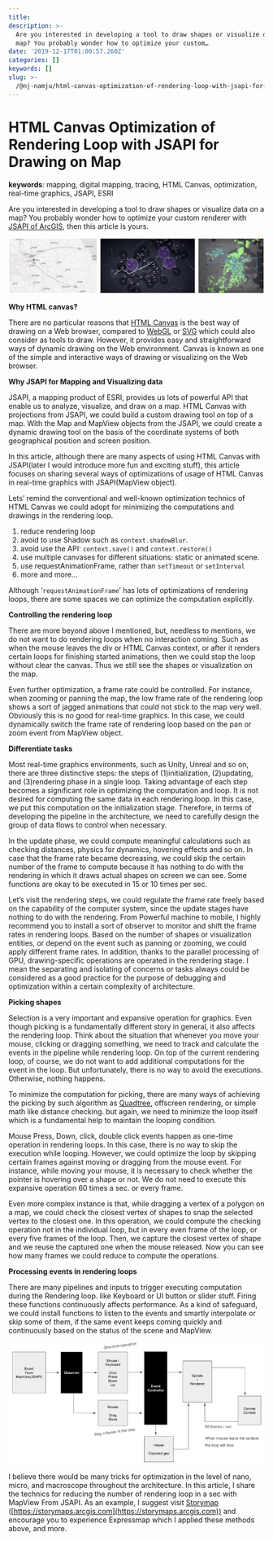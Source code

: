 ```yaml
---
title: 
description: >-
  Are you interested in developing a tool to draw shapes or visualize data on a
  map? You probably wonder how to optimize your custom…
date: '2019-12-17T01:00:57.260Z'
categories: []
keywords: []
slug: >-
  /@nj-namju/html-canvas-optimization-of-rendering-loop-with-jsapi-for-drawing-on-map-71cb0500a213
---
```


# HTML Canvas Optimization of Rendering Loop with JSAPI for Drawing on Map

**keywords**: mapping, digital mapping, tracing, HTML Canvas, optimization, real-time graphics, JSAPI, ESRI

Are you interested in developing a tool to draw shapes or visualize data on a map? You probably wonder how to optimize your custom renderer with [JSAPI of ArcGIS](https://developers.arcgis.com/javascript/), then this article is yours.

![](./img/Lecture-html-canvas-optimization-of-rendering-loop-with-jsapi-for-drawing-on-map-01.jpg)

**Why HTML canvas?**

There are no particular reasons that [HTML Canvas](https://www.w3schools.com/graphics/canvas_intro.asp) is the best way of drawing on a Web browser, compared to [WebGL](https://developer.mozilla.org/en-US/docs/Web/API/WebGL_API) or [SVG](https://developer.mozilla.org/en-US/docs/Web/SVG) which could also consider as tools to draw. However, it provides easy and straightforward ways of dynamic drawing on the Web environment. Canvas is known as one of the simple and interactive ways of drawing or visualizing on the Web browser.

**Why JSAPI for Mapping and Visualizing data**

JSAPI, a mapping product of ESRI, provides us lots of powerful API that enable us to analyze, visualize, and draw on a map. HTML Canvas with projections from JSAPI, we could build a custom drawing tool on top of a map. With the Map and MapView objects from the JSAPI, we could create a dynamic drawing tool on the basis of the coordinate systems of both geographical position and screen position.

In this article, although there are many aspects of using HTML Canvas with JSAPI(later I would introduce more fun and exciting stuff), this article focuses on sharing several ways of optimizations of usage of HTML Canvas in real-time graphics with JSAPI(MapView object).

Lets’ remind the conventional and well-known optimization technics of HTML Canvas we could adopt for minimizing the computations and drawings in the rendering loop.

1.  reduce rendering loop
2.  avoid to use Shadow such as `context.shadowBlur`.
3.  avoid use the API: `context.save()` and `context.restore()`
4.  use multiple canvases for different situations: static or animated scene.
5.  use requestAnimationFrame, rather than `setTimeout` or `setInterval`
6.  more and more…

Although ‘`requestAnimationFrame`’ has lots of optimizations of rendering loops, there are some spaces we can optimize the computation explicitly.

**Controlling the rendering loop**

There are more beyond above I mentioned, but, needless to mentions, we do not want to do rendering loops when no interaction coming. Such as when the mouse leaves the div or HTML Canvas context, or after it renders certain loops for finishing started animations, then we could stop the loop without clear the canvas. Thus we still see the shapes or visualization on the map.

Even further optimization, a frame rate could be controlled. For instance, when zooming or panning the map, the low frame rate of the rendering loop shows a sort of jagged animations that could not stick to the map very well. Obviously this is no good for real-time graphics. In this case, we could dynamically switch the frame rate of rendering loop based on the pan or zoom event from MapView object.

**Differentiate tasks**

Most real-time graphics environments, such as Unity, Unreal and so on, there are three distinctive steps: the steps of (1)initialization, (2)updating, and (3)rendering phase in a single loop. Taking advantage of each step becomes a significant role in optimizing the computation and loop. It is not desired for computing the same data in each rendering loop. In this case, we put this computation on the initialization stage. Therefore, in terms of developing the pipeline in the architecture, we need to carefully design the group of data flows to control when necessary.

In the update phase, we could compute meaningful calculations such as checking distances, physics for dynamics, hovering effects and so on. In case that the frame rate became decreasing, we could skip the certain number of the frame to compute because it has nothing to do with the rendering in which it draws actual shapes on screen we can see. Some functions are okay to be executed in 15 or 10 times per sec.

Let’s visit the rendering steps, we could regulate the frame rate freely based on the capability of the computer system, since the update stages have nothing to do with the rendering. From Powerful machine to mobile, I highly recommend you to install a sort of observer to monitor and shift the frame rates in rendering loops. Based on the number of shapes or visualization entities, or depend on the event such as panning or zooming, we could apply different frame rates. In addition, thanks to the parallel processing of GPU, drawing-specific operations are operated in the rendering stage. I mean the separating and isolating of concerns or tasks always could be considered as a good practice for the purpose of debugging and optimization within a certain complexity of architecture.

**Picking shapes**

Selection is a very important and expansive operation for graphics. Even though picking is a fundamentally different story in general, it also affects the rendering loop. Think about the situation that whenever you move your mouse, clicking or dragging something, we need to track and calculate the events in the pipeline while rendering loop. On top of the current rendering loop, of course, we do not want to add additional computations for the event in the loop. But unfortunately, there is no way to avoid the executions. Otherwise, nothing happens.

To minimize the computation for picking, there are many ways of achieving the picking by such algorithm as [Quadtree](https://en.wikipedia.org/wiki/Quadtree), offscreen rendering, or simple math like distance checking. but again, we need to minimize the loop itself which is a fundamental help to maintain the looping condition.

Mouse Press, Down, click, double click events happen as one-time operation in rendering loops. In this case, there is no way to skip the execution while looping. However, we could optimize the loop by skipping certain frames against moving or dragging from the mouse event. For instance, while moving your mouse, it is necessary to check whether the pointer is hovering over a shape or not. We do not need to execute this expansive operation 60 times a sec. or every frame.

Even more complex instance is that, while dragging a vertex of a polygon on a map, we could check the closest vertex of shapes to snap the selected vertex to the closest one. In this operation, we could compute the checking operation not in the individual loop, but in every even frame of the loop, or every five frames of the loop. Then, we capture the closest vertex of shape and we reuse the captured one when the mouse released. Now you can see how many frames we could reduce to compute the operations.

**Processing events in rendering loops**

There are many pipelines and inputs to trigger executing computation during the Rendering loop. like Keyboard or UI button or slider stuff. Firing these functions continuously affects performance. As a kind of safeguard, we could install functions to listen to the events and smartly interpolate or skip some of them, if the same event keeps coming quickly and continuously based on the status of the scene and MapView.

![](./img/Lecture-html-canvas-optimization-of-rendering-loop-with-jsapi-for-drawing-on-map-02.png)

I believe there would be many tricks for optimization in the level of nano, micro, and macroscope throughout the architecture. In this article, I share the technics for reducing the number of rendering loop in a sec with MapView From JSAPI. As an example, I suggest visit [Storymap](https://storymaps.arcgis.com) ([https://storymaps.arcgis.com](https://storymaps.arcgis.com)) and encourage you to experience Expressmap which I applied these methods above, and more.
